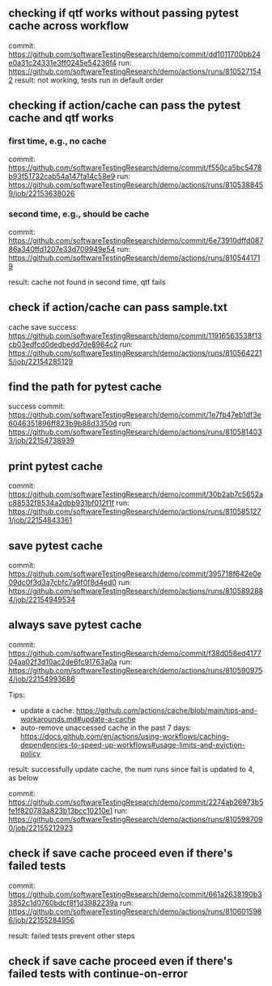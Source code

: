 ## checking if qtf works without passing pytest cache across workflow 

commit: https://github.com/softwareTestingResearch/demo/commit/dd1011700bb24e0a31c24331e3ff0245e54236f4
run: https://github.com/softwareTestingResearch/demo/actions/runs/8105271542
result: not working, tests run in default order

## checking if action/cache can pass the pytest cache and qtf works

### first time, e.g., no cache

commit: https://github.com/softwareTestingResearch/demo/commit/f550ca5bc5478b93f51732cab54a147fa14c58e9
run: https://github.com/softwareTestingResearch/demo/actions/runs/8105388459/job/22153638026

### second time, e.g., should be cache

commit: https://github.com/softwareTestingResearch/demo/commit/6e73910dffd08786a340ffd1207e33d709949e54
run: https://github.com/softwareTestingResearch/demo/actions/runs/8105441719

result: cache not found in second time, qtf fails


## check if action/cache can pass sample.txt

cache save success: https://github.com/softwareTestingResearch/demo/commit/11916563538f13cb03edfcd0dedbedd7de8964c2
run: https://github.com/softwareTestingResearch/demo/actions/runs/8105642215/job/22154285129

## find the path for pytest cache

success commit: https://github.com/softwareTestingResearch/demo/commit/1e7fb47eb1df3e6046351896ff823b9b88d3350d 
run: https://github.com/softwareTestingResearch/demo/actions/runs/8105814033/job/22154738939


## print pytest cache

commit: https://github.com/softwareTestingResearch/demo/commit/30b2ab7c5652ac88532f8534a2dbb931bf012f1f
run: https://github.com/softwareTestingResearch/demo/actions/runs/8105851271/job/22154843361

## save pytest cache
commit: https://github.com/softwareTestingResearch/demo/commit/395718f642e0e09dc0f3d3a7cbfc7a9f0f8d4ed0
run: https://github.com/softwareTestingResearch/demo/actions/runs/8105892884/job/22154949534

## always save pytest cache
commit: https://github.com/softwareTestingResearch/demo/commit/f38d058ed417704aa02f3d10ac2de6fc91763a0a
run: https://github.com/softwareTestingResearch/demo/actions/runs/8105909754/job/22154993686

Tips:
- update a cache: https://github.com/actions/cache/blob/main/tips-and-workarounds.md#update-a-cache
- auto-remove unaccessed cache in the past 7 days: https://docs.github.com/en/actions/using-workflows/caching-dependencies-to-speed-up-workflows#usage-limits-and-eviction-policy


result: successfully update cache, the num runs since fail is updated to 4, as below

commit: https://github.com/softwareTestingResearch/demo/commit/2274ab26973b5fe1f820783a823b13bcc10210e1
run: https://github.com/softwareTestingResearch/demo/actions/runs/8105987090/job/22155212923

## check if save cache proceed even if there's failed tests

commit: https://github.com/softwareTestingResearch/demo/commit/661a2638190b33852c1d0760bdcf8f1d3982239a
run: https://github.com/softwareTestingResearch/demo/actions/runs/8106015986/job/22155284956

result: failed tests prevent other steps

## check if save cache proceed even if there's failed tests with continue-on-error


